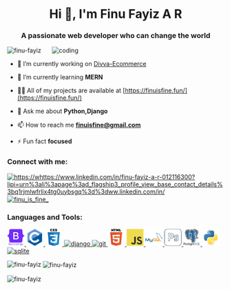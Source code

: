 <h1 align="center">Hi 👋, I'm Finu Fayiz A R</h1>
<h3 align="center">A passionate web developer who can change the world</h3>
<img align="right" alt="coding" width="400" src="https://i.pinimg.com/originals/81/17/8b/81178b47a8598f0c81c4799f2cdd4057.gif">

<p align="left"> <img src="https://komarev.com/ghpvc/?username=finu-fayiz&label=Profile%20views&color=0e75b6&style=flat" alt="finu-fayiz" /> </p>

- 🔭 I’m currently working on [Divva-Ecommerce](https://divva.industrade.me/)

- 🌱 I’m currently learning **MERN**

- 👨‍💻 All of my projects are available at [https://finuisfine.fun/](https://finuisfine.fun/)

- 💬 Ask me about **Python,Django**

- 📫 How to reach me **finuisfine@gmail.com**

- ⚡ Fun fact **focused**

<h3 align="left">Connect with me:</h3>
<p align="left">
<a href="https://linkedin.com/in/https://whttps://www.linkedin.com/in/finu-fayiz-a-r-012116300?lipi=urn%3ali%3apage%3ad_flagship3_profile_view_base_contact_details%3bq1rjmlwfrlix4tg0uybsgq%3d%3dww.linkedin.com/in/" target="blank"><img align="center" src="https://raw.githubusercontent.com/rahuldkjain/github-profile-readme-generator/master/src/images/icons/Social/linked-in-alt.svg" alt="https://whttps://www.linkedin.com/in/finu-fayiz-a-r-012116300?lipi=urn%3ali%3apage%3ad_flagship3_profile_view_base_contact_details%3bq1rjmlwfrlix4tg0uybsgq%3d%3dww.linkedin.com/in/" height="30" width="40" /></a>
<a href="https://instagram.com/finu_is_fine_" target="blank"><img align="center" src="https://raw.githubusercontent.com/rahuldkjain/github-profile-readme-generator/master/src/images/icons/Social/instagram.svg" alt="finu_is_fine_" height="30" width="40" /></a>
</p>

<h3 align="left">Languages and Tools:</h3>
<p align="left"> <a href="https://getbootstrap.com" target="_blank" rel="noreferrer"> <img src="https://raw.githubusercontent.com/devicons/devicon/master/icons/bootstrap/bootstrap-plain-wordmark.svg" alt="bootstrap" width="40" height="40"/> </a> <a href="https://www.cprogramming.com/" target="_blank" rel="noreferrer"> <img src="https://raw.githubusercontent.com/devicons/devicon/master/icons/c/c-original.svg" alt="c" width="40" height="40"/> </a> <a href="https://www.w3schools.com/css/" target="_blank" rel="noreferrer"> <img src="https://raw.githubusercontent.com/devicons/devicon/master/icons/css3/css3-original-wordmark.svg" alt="css3" width="40" height="40"/> </a> <a href="https://www.djangoproject.com/" target="_blank" rel="noreferrer"> <img src="https://cdn.worldvectorlogo.com/logos/django.svg" alt="django" width="40" height="40"/> </a> <a href="https://git-scm.com/" target="_blank" rel="noreferrer"> <img src="https://www.vectorlogo.zone/logos/git-scm/git-scm-icon.svg" alt="git" width="40" height="40"/> </a> <a href="https://www.w3.org/html/" target="_blank" rel="noreferrer"> <img src="https://raw.githubusercontent.com/devicons/devicon/master/icons/html5/html5-original-wordmark.svg" alt="html5" width="40" height="40"/> </a> <a href="https://developer.mozilla.org/en-US/docs/Web/JavaScript" target="_blank" rel="noreferrer"> <img src="https://raw.githubusercontent.com/devicons/devicon/master/icons/javascript/javascript-original.svg" alt="javascript" width="40" height="40"/> </a> <a href="https://www.mysql.com/" target="_blank" rel="noreferrer"> <img src="https://raw.githubusercontent.com/devicons/devicon/master/icons/mysql/mysql-original-wordmark.svg" alt="mysql" width="40" height="40"/> </a> <a href="https://www.photoshop.com/en" target="_blank" rel="noreferrer"> <img src="https://raw.githubusercontent.com/devicons/devicon/master/icons/photoshop/photoshop-line.svg" alt="photoshop" width="40" height="40"/> </a> <a href="https://www.postgresql.org" target="_blank" rel="noreferrer"> <img src="https://raw.githubusercontent.com/devicons/devicon/master/icons/postgresql/postgresql-original-wordmark.svg" alt="postgresql" width="40" height="40"/> </a> <a href="https://www.python.org" target="_blank" rel="noreferrer"> <img src="https://raw.githubusercontent.com/devicons/devicon/master/icons/python/python-original.svg" alt="python" width="40" height="40"/> </a> <a href="https://www.sqlite.org/" target="_blank" rel="noreferrer"> <img src="https://www.vectorlogo.zone/logos/sqlite/sqlite-icon.svg" alt="sqlite" width="40" height="40"/> </a> </p>

<p><img align="left" src="https://github-readme-stats.vercel.app/api/top-langs?username=finu-fayiz&show_icons=true&locale=en&layout=compact" alt="finu-fayiz" /></p>

<p>&nbsp;<img align="center" src="https://github-readme-stats.vercel.app/api?username=finu-fayiz&show_icons=true&locale=en" alt="finu-fayiz" /></p>

<p><img align="center" src="https://github-readme-streak-stats.herokuapp.com/?user=finu-fayiz&" alt="finu-fayiz" /></p>
